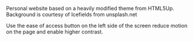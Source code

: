 Personal website based on a heavily modified theme from HTML5Up. Background is courtesy of Icefields from unsplash.net

Use the ease of access button on the left side of the screen reduce motion on the page and enable higher contrast.
